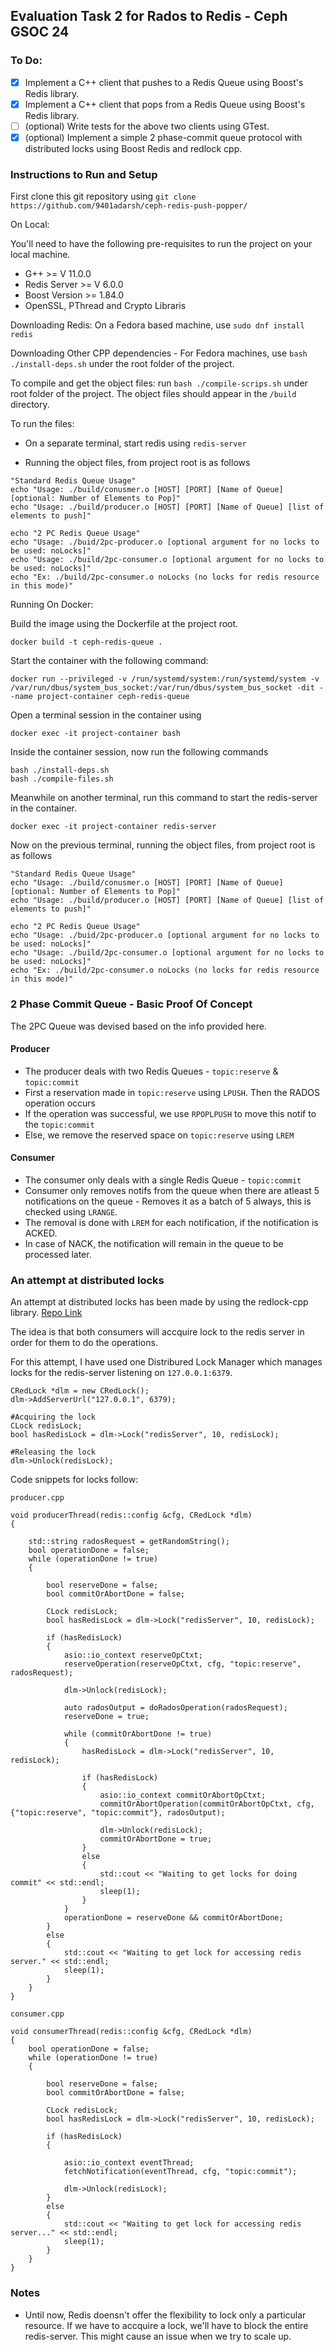 ## Evaluation Task 2 for Rados to Redis - Ceph GSOC 24

### To Do:
- [x] Implement a C++ client that pushes to a Redis Queue using Boost's Redis library.
- [x] Implement a C++ client that pops from a Redis Queue using Boost's Redis library.
- [ ] (optional) Write tests for the above two clients using GTest.
- [x] (optional) Implement a simple 2 phase-commit queue protocol with distributed locks using Boost Redis and redlock cpp.

### Instructions to Run and Setup

First clone this git repository using `git clone https://github.com/9401adarsh/ceph-redis-push-popper/`

On Local: 

You'll need to have the following pre-requisites to run the project on your local machine. 

- G++ >= V 11.0.0
- Redis Server >= V 6.0.0
- Boost Version >= 1.84.0
- OpenSSL, PThread and Crypto Libraris

Downloading Redis: On a Fedora based machine, use `sudo dnf install redis`

Downloading Other CPP dependencies - For Fedora machines, use `bash ./install-deps.sh` under the root folder of the project. 

To compile and get the object files: run `bash ./compile-scrips.sh` under root folder of the project. The object files should appear in the `/build` directory.

To run the files: 

- On a separate terminal, start redis using `redis-server`

- Running the object files, from project root is as follows

```
"Standard Redis Queue Usage"
echo "Usage: ./build/conusmer.o [HOST] [PORT] [Name of Queue] [optional: Number of Elements to Pop]"
echo "Usage: ./build/producer.o [HOST] [PORT] [Name of Queue] [list of elements to push]"

echo "2 PC Redis Queue Usage"
echo "Usage: ./buid/2pc-producer.o [optional argument for no locks to be used: noLocks]" 
echo "Usage: ./build/2pc-consumer.o [optional argument for no locks to be used: noLocks]"
echo "Ex: ./build/2pc-consumer.o noLocks (no locks for redis resource in this mode)" 

```

Running On Docker: 

Build the image using the Dockerfile at the project root. 

`docker build -t ceph-redis-queue .`

Start the container with the following command: 

`docker run --privileged -v /run/systemd/system:/run/systemd/system -v /var/run/dbus/system_bus_socket:/var/run/dbus/system_bus_socket -dit --name project-container ceph-redis-queue`

Open a terminal session in the container using

```
docker exec -it project-container bash
```

Inside the container session, now run the following commands

```
bash ./install-deps.sh
bash ./compile-files.sh
```
Meanwhile on another terminal, run this command to start the redis-server in the container.

```
docker exec -it project-container redis-server
```

Now on the previous terminal, running the object files, from project root is as follows

```
"Standard Redis Queue Usage"
echo "Usage: ./build/conusmer.o [HOST] [PORT] [Name of Queue] [optional: Number of Elements to Pop]"
echo "Usage: ./build/producer.o [HOST] [PORT] [Name of Queue] [list of elements to push]"

echo "2 PC Redis Queue Usage"
echo "Usage: ./buid/2pc-producer.o [optional argument for no locks to be used: noLocks]" 
echo "Usage: ./build/2pc-consumer.o [optional argument for no locks to be used: noLocks]"
echo "Ex: ./build/2pc-consumer.o noLocks (no locks for redis resource in this mode)" 
```

### 2 Phase Commit Queue - Basic Proof Of Concept

The 2PC Queue was devised based on the info provided here. 

#### Producer
- The producer deals with two Redis Queues - `topic:reserve` & `topic:commit`
- First a reservation made in `topic:reserve` using `LPUSH`. Then the RADOS operation    occurs
- If the operation was successful, we use `RPOPLPUSH` to move this notif to the `topic:commit`
- Else, we remove the reserved space on `topic:reserve` using `LREM`

#### Consumer
- The consumer only deals with a single Redis Queue - `topic:commit`
- Consumer only removes notifs from the queue when there are atleast 5 notifications on the queue - Removes it as a batch of 5 always, this is checked using `LRANGE`.
- The removal is done with `LREM` for each notification, if the notification is ACKED. 
- In case of NACK, the notification will remain in the queue to be processed later.

### An attempt at distributed locks

An attempt at distributed locks has been made by using the redlock-cpp library. [Repo Link](https://github.com/jacket-code/redlock-cpp)

The idea is that both consumers will accquire lock to the redis server in order for them to do the operations. 

For this attempt, I have used one Distribured Lock Manager which manages locks for the redis-server listening on `127.0.0.1:6379`. 

```
CRedLock *dlm = new CRedLock();
dlm->AddServerUrl("127.0.0.1", 6379);

#Acquiring the lock
CLock redisLock;
bool hasRedisLock = dlm->Lock("redisServer", 10, redisLock);

#Releasing the lock
dlm->Unlock(redisLock);
```

Code snippets for locks follow: 

`producer.cpp`

```
void producerThread(redis::config &cfg, CRedLock *dlm)
{

    std::string radosRequest = getRandomString();
    bool operationDone = false;
    while (operationDone != true)
    {

        bool reserveDone = false;
        bool commitOrAbortDone = false;

        CLock redisLock;
        bool hasRedisLock = dlm->Lock("redisServer", 10, redisLock);

        if (hasRedisLock)
        {
            asio::io_context reserveOpCtxt;
            reserveOperation(reserveOpCtxt, cfg, "topic:reserve", radosRequest);

            dlm->Unlock(redisLock);

            auto radosOutput = doRadosOperation(radosRequest);
            reserveDone = true;

            while (commitOrAbortDone != true)
            {
                hasRedisLock = dlm->Lock("redisServer", 10, redisLock);

                if (hasRedisLock)
                {
                    asio::io_context commitOrAbortOpCtxt;
                    commitOrAbortOperation(commitOrAbortOpCtxt, cfg, {"topic:reserve", "topic:commit"}, radosOutput);

                    dlm->Unlock(redisLock);
                    commitOrAbortDone = true;
                }
                else
                {
                    std::cout << "Waiting to get locks for doing commit" << std::endl;
                    sleep(1);
                }
            }
            operationDone = reserveDone && commitOrAbortDone;
        }
        else
        {
            std::cout << "Waiting to get lock for accessing redis server." << std::endl;
            sleep(1);
        }
    }
}

```
`consumer.cpp`

```
void consumerThread(redis::config &cfg, CRedLock *dlm)
{
    bool operationDone = false;
    while (operationDone != true)
    {

        bool reserveDone = false;
        bool commitOrAbortDone = false;

        CLock redisLock;
        bool hasRedisLock = dlm->Lock("redisServer", 10, redisLock);

        if (hasRedisLock)
        {

            asio::io_context eventThread;
            fetchNotification(eventThread, cfg, "topic:commit");

            dlm->Unlock(redisLock);
        }
        else
        {
            std::cout << "Waiting to get lock for accessing redis server..." << std::endl;
            sleep(1);
        }
    }
}
```

### Notes

- Until now, Redis doensn't offer the flexibility to lock only a particular resource. If we have to accquire a lock, we'll have to block the entire redis-server. This might cause an issue when we try to scale up. 
